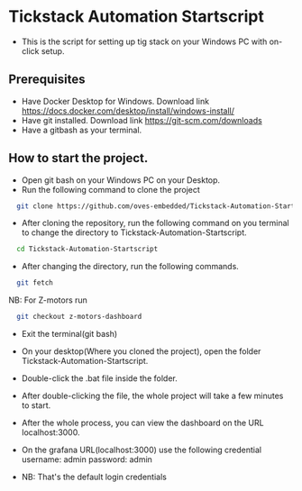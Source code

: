 # Tickstack Automation Startscript
- This is the script for setting up tig stack on your Windows PC with on-click setup.

## Prerequisites
- Have Docker Desktop for Windows. Download link https://docs.docker.com/desktop/install/windows-install/
- Have git installed. Download link https://git-scm.com/downloads
- Have a gitbash as your terminal.

## How to start the project.
- Open git bash on your Windows PC on your Desktop.
- Run the following command to clone the project

```sh
  git clone https://github.com/oves-embedded/Tickstack-Automation-Startscript.git
```

- After cloning the repository, run the following command on you terminal to change the directory to Tickstack-Automation-Startscript.

```sh
  cd Tickstack-Automation-Startscript
```

- After changing the directory, run the following commands.

```sh
  git fetch
```

NB: For Z-motors run

```sh
  git checkout z-motors-dashboard
```

- Exit the terminal(git bash)
- On your desktop(Where you cloned the project), open the folder Tickstack-Automation-Startscript.
- Double-click the .bat file inside the folder.

- After double-clicking the file, the whole project will take a few minutes to start.
- After the whole process, you can view the dashboard on the URL localhost:3000.
- On the grafana URL(localhost:3000) use the following credential
username: admin
password: admin

- NB: That's the default login credentials
